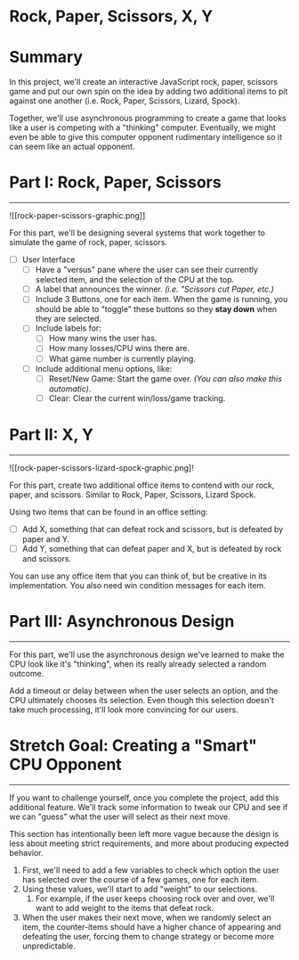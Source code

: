# Rock, Paper, Scissors, X, Y
# Summary

In this project, we'll create an interactive JavaScript rock, paper, scissors game and put our own spin on the idea by adding two additional items to pit against one another (i.e. Rock, Paper, Scissors, Lizard, Spock).

Together, we'll use asynchronous programming to create a game that looks like a user is competing with a "thinking" computer. Eventually, we might even be able to give this computer opponent rudimentary intelligence so it can seem like an actual opponent.

# Part I: Rock, Paper, Scissors
___
![[rock-paper-scissors-graphic.png]]


For this part, we'll be designing several systems that work together to simulate the game of rock, paper, scissors. 

 - [ ] User Interface
	 - [ ] Have a "versus" pane where the user can see their currently selected item, and the selection of the CPU at the top.
	 - [ ] A label that announces the winner. *(i.e. "Scissors cut Paper, etc.)*
	 - [ ] Include 3 Buttons, one for each item. When the game is running, you should be able to "toggle" these buttons so they **stay down** when they are selected.
	 - [ ] Include labels for:
		 - [ ] How many wins the user has.
		 - [ ] How many losses/CPU wins there are.
		 - [ ] What game number is currently playing.
	 - [ ] Include additional menu options, like:
		 - [ ] Reset/New Game: Start the game over. *(You can also make this automatic)*.
		 - [ ] Clear: Clear the current win/loss/game tracking.
# Part II: X, Y
___
![[rock-paper-scissors-lizard-spock-graphic.png]!

For this part, create two additional office items to contend with our rock, paper, and scissors. Similar to Rock, Paper, Scissors, Lizard Spock.

Using two items that can be found in an office setting:
- [ ] Add X, something that can defeat rock and scissors, but is defeated by paper and Y.
- [ ] Add Y, something that can defeat paper and X, but is defeated by rock and scissors.

You can use any office item that you can think of, but be creative in its implementation. You also need win condition messages for each item.
# Part III: Asynchronous Design
___
For this part, we'll use the asynchronous design we've learned to make the CPU look like it's "thinking", when its really already selected a random outcome.

Add a timeout or delay between when the user selects an option, and the CPU ultimately chooses its selection. Even though this selection doesn't take much processing, it'll look more convincing for our users.

# Stretch Goal: Creating a "Smart" CPU Opponent
___
If you want to challenge yourself, once you complete the project, add this additional feature. We'll track some information to tweak our CPU and see if we can "guess" what the user will select as their next move.

This section has intentionally been left more vague because the design is less about meeting strict requirements, and more about producing expected behavior.

1. First, we'll need to add a few variables to check which option the user has selected over the course of a few games, one for each item.
2. Using these values, we'll start to add "weight" to our selections.
	1. For example, if the user keeps choosing rock over and over, we'll want to add weight to the items that defeat rock.
3. When the user makes their next move, when we randomly select an item, the counter-items should have a higher chance of appearing and defeating the user, forcing them to change strategy or become more unpredictable.

